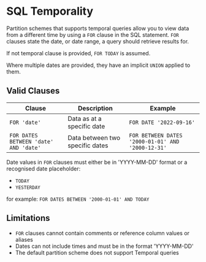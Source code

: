 # SQL Temporality

Partition schemes that supports temporal queries allow you to view data from a different time by using a `FOR` clause in the SQL statement. `FOR` clauses state the date, or date range, a query should retrieve results for.

If not temporal clause is provided, `FOR TODAY` is assumed.

Where multiple dates are provided, they have an implicit `UNION` applied to them.

## Valid Clauses

Clause             | Description                           | Example
------------------ | ------------------------------------- | ---------------------------
`FOR 'date'`       | Data as at a specific date            | `FOR DATE '2022-09-16'`
`FOR DATES BETWEEN 'date' AND 'date'` | Data between two specific dates | `FOR BETWEEN DATES '2000-01-01' AND '2000-12-31'`  

Date values in `FOR` clauses must either be in 'YYYY-MM-DD' format or a recognised date placeholder:

- `TODAY`
- `YESTERDAY`

for example: `FOR DATES BETWEEN '2000-01-01' AND TODAY`

## Limitations

- `FOR` clauses cannot contain comments or reference column values or aliases
- Dates can not include times and must be in the format 'YYYY-MM-DD'
- The default partition scheme does not support Temporal queries